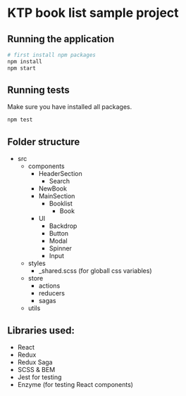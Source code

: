 # KTP book list sample project

## Running the application

```bash
# first install npm packages
npm install 
npm start
```

## Running tests 

Make sure you have installed all packages.

```bash
npm test
```

## Folder structure

- src
  - components
    - HeaderSection
      - Search
    - NewBook
    - MainSection
      - Booklist
        - Book
    - UI
      - Backdrop
      - Button
      - Modal
      - Spinner
      - Input
  - styles
    - _shared.scss (for globall css variables)
  - store
    - actions
    - reducers
    - sagas
  - utils

## Libraries used:
- React
- Redux
- Redux Saga
- SCSS & BEM
- Jest for testing
- Enzyme (for testing React components)